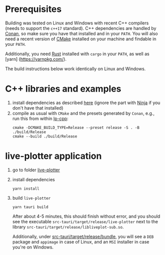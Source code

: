 # Prerequisites

Building was tested on Linux and Windows with recent C++ compilers (needs to support the `c++17` standard). C++
dependencies are handled by [Conan](https://conan.io/), so make sure you have that installed and in your `PATH`. You
will also need a recent version of [CMake](https://cmake.org/) installed on your machine and findable in your `PATH`.

Additionally, you need [Rust](https://www.rust-lang.org/) installed with `cargo` in your `PATH`, as well as [yarn]
(https://yarnpkg.com/).

The build instructions below work identically on Linux and Windows.

# C++ libraries and examples

1. install dependencies as described [here](../lp-cpp/README.md) (ignore the part with [Ninja](https://ninja-build.org/)
   if you don't have that installed)
2. compile as usual with `CMake` and the presets generated by `Conan`, e.g., run this from within [lp-cpp](../lp-cpp):
   ```shell
   cmake -DCMAKE_BUILD_TYPE=Release --preset release -S . -B ./build/Release
   cmake --build ./build/Release
   ```

# live-plotter application

1. go to folder [live-plotter](../live-plotter)
2. install dependencies
   ```shell
   yarn install
   ```
3. build `live-plotter`
   ```shell
   yarn tauri build
   ```
   After about 4-5 minutes, this should finish without error, and you should see the executable
   `src-tauri/target/release/live-plotter` next to the library `src-tauri/target/release/libliveplot-sub.so`.

   Additionally, under [src-tauri/target/release/bundle](../live-plotter/src-tauri/target/release/bundle), you will
   see a `DEB` package and `appimage` in case of Linux, and an `MSI` installer in case you're on Windows.